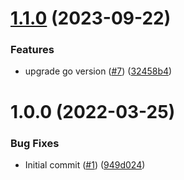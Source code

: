 # [1.1.0](https://github.com/catalystsquad/data-mover-core/compare/v1.0.0...v1.1.0) (2023-09-22)


### Features

* upgrade go version ([#7](https://github.com/catalystsquad/data-mover-core/issues/7)) ([32458b4](https://github.com/catalystsquad/data-mover-core/commit/32458b48f87565d2327488dbbf904ebfb5ecdbdf))

# 1.0.0 (2022-03-25)


### Bug Fixes

* Initial commit ([#1](https://github.com/catalystsquad/data-mover-core/issues/1)) ([949d024](https://github.com/catalystsquad/data-mover-core/commit/949d0240970b7c109803adcbde5534a9571f9829))
